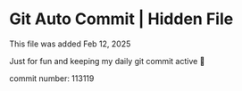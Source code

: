 # Git Auto Commit | Hidden File

This file was added Feb 12, 2025

Just for fun and keeping my daily git commit active 🤪

commit number: 113119
